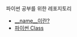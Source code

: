 파이썬 공부를 위한 레포지토리


- [__name__이란?](https://github.com/JIKMAN/python/blob/master/__main__.md)
- [파이썬 Class](https://github.com/JIKMAN/python/tree/master/class)